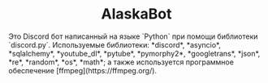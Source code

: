 <h1 align="center"> AlaskaBot </h1>
Это Discord бот написанный на языке `Python` при помощи библиотеки `discord.py`.
Используемые библиотеки: *discord*, *asyncio*, *sqlalchemy*, *youtube_dl*, *pytube*, *pymorphy2*,
*googletrans*, *json*, *re*, *random*, *os*, *math*; 
а также используется программное обеспечение [ffmpeg](https://ffmpeg.org/).
